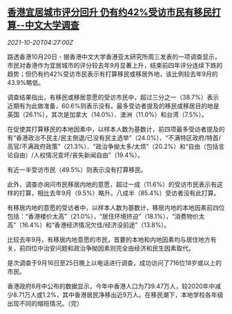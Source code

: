 <!--1634704262000-->
[香港宜居城市评分回升 仍有约42%受访市民有移民打算--中文大学调查](https://cn.reuters.com/article/hk-livability-survey-1020-wedn-idCNKBS2HA0BL)
------

<div><i>2021-10-20T04:27:00Z</i></div><p>路透香港10月20日 - 据香港中文大学香港亚太研究所周三发表的一项调查显示，市民对香港作为宜居城市的评分较去年9月显著上升，结束前四年评分连续下跌的趋势；但仍有约42%受访市民表示有打算移民或移居外地，该比例较去年9月的43.9%略低。</p><p>调查结果指出，有移民或移居意愿的受访市民中，超过三分之一（38.7%）表示近期有为此做准备，60.6%则表示没有。最多受访者提及的移民或移居目的地是英国（26.1%），其次是加拿大（14.0%）、澳洲（11.0%）和台湾（7.5%）。</p><p>在促使其打算移民的本地因素中，以样本人数为基数计，前四项最多受访者提及的有“香港政治不民主/民主倒退/已没有民主选举”（24.0%）、“不满特区政府/特首/高官/不满政府政策”（21.3%）、“政治争拗太多/太烦”（20.2%）和“自由（包括言论自由）/人权情况变坏/丧失新闻自由”（19.4%）。</p><p>有近一半受访市民（49.5%）则表示没有打算移民。</p><p>此外，调查亦询问市民移居内地的意愿，超过一成（11.6%）的受访市民表示有这样的打算，相比去年9月（9.5%）略升。八成半（85.4%）受访者没有此打算。</p><p>有移居内地的意愿的受访者中，以样本人数为基数计，移居内地的本地因素前四位包括：“香港楼价太高”（21.0%），“居住环境挤迫”（18.1%），“消费物价太高”（16.4%）和“香港经济情况欠佳/经济没前途”（13.8%）。</p><p>比较去年9月，有移居内地意愿的市民，首要的本地和内地因素均与居住地方有关，前四位中治安问题和政治争拗因素则完全由经济和民生因素取代。</p><p>是次调查于9月16日至25日晚上以电话进行调查，成功访问了716位18岁或以上的市民。</p><p>香港政府8月中公布的数据显示，今年中香港人口为739.47万人，较2020年中减少8.71万人或1.2%，其中香港居民净移出近9万人。在移民潮下，本地学校各年级出现不同的缩班情况。（完）</p>
